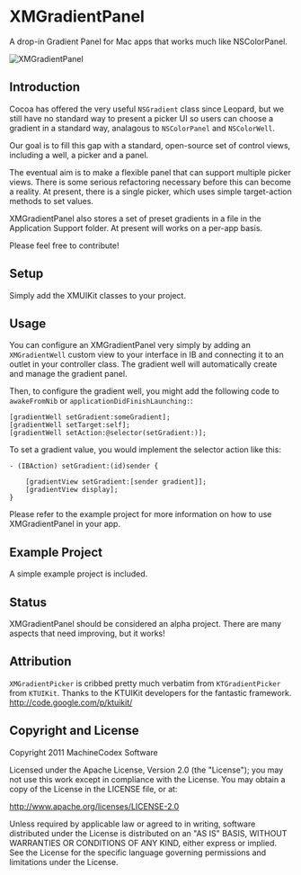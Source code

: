 XMGradientPanel
==============

A drop-in Gradient Panel for Mac apps that works much like NSColorPanel.

![XMGradientPanel](http://www.machinecodex.com/media/XMGradientPanel.png)

Introduction
----------------

Cocoa has offered the very useful `NSGradient` class since Leopard, but we still have no standard way to present a picker UI so users can choose a gradient in a standard way, analagous to `NSColorPanel` and `NSColorWell`.

Our goal is to fill this gap with a standard, open-source set of control views, including a well, a picker and a panel.

The eventual aim is to make a flexible panel that can support multiple picker views. There is some serious refactoring necessary before this can become a reality. At present, there is a single picker, which uses simple target-action methods to set values. 

XMGradientPanel also stores a set of preset gradients in a file in the Application Support folder. At present will works on a per-app basis.

Please feel free to contribute!

Setup
-----

Simply add the XMUIKit classes to your project.

Usage
-----

You can configure an XMGradientPanel very simply by adding an `XMGradientWell` custom view to your interface in IB and connecting it to an outlet in your controller class. The gradient well will automatically create and manage the gradient panel.

Then, to configure the gradient well, you might add the following code to `awakeFromNib` or `applicationDidFinishLaunching:`:

    [gradientWell setGradient:someGradient];
    [gradientWell setTarget:self];
    [gradientWell setAction:@selector(setGradient:)];

To set a gradient value, you would implement the selector action like this:

    - (IBAction) setGradient:(id)sender {

        [gradientView setGradient:[sender gradient]];
        [gradientView display];
    }

Please refer to the example project for more information on how to use XMGradientPanel in your app.

Example Project
---------------
A simple example project is included.

Status
--------

XMGradientPanel should be considered an alpha project. There are many aspects that need improving, but it works!

Attribution
-----------

`XMGradientPicker` is cribbed pretty much verbatim from `KTGradientPicker` from `KTUIKit`. Thanks to the KTUIKit developers for the fantastic framework.
http://code.google.com/p/ktuikit/

Copyright and License
-------------------------------

Copyright 2011 MachineCodex Software 

Licensed under the Apache License, Version 2.0 (the "License"); you may not use this work except in compliance with the License. You may obtain a copy of the License in the LICENSE file, or at:

http://www.apache.org/licenses/LICENSE-2.0

Unless required by applicable law or agreed to in writing, software distributed under the License is distributed on an "AS IS" BASIS, WITHOUT WARRANTIES OR CONDITIONS OF ANY KIND, either express or implied. See the License for the specific language governing permissions and limitations under the License.